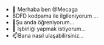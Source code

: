 - 👋 Merhaba ben @Mecaga
- BDFD kodpama ile ilgileniyorum ...
- 🌱Şu anda öğreniyorum...
- 💞️ İşbirliği yapmak istiyorum...
- 📫Bana nasıl ulaşabilirsiniz...

<!---
Mecaga/Mecaga bir ✨ özel ✨ deposudur çünkü
